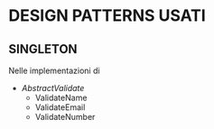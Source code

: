 # DESIGN PATTERNS USATI

## SINGLETON

Nelle implementazioni di

- _AbstractValidate_
  - ValidateName
  - ValidateEmail
  - ValidateNumber
